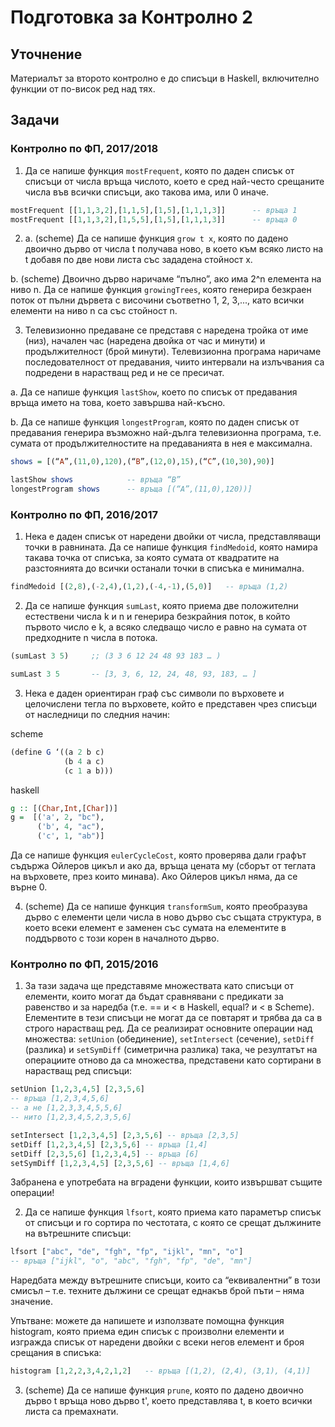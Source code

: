 # Подготовка за Контролно 2

## Уточнение
  Материалът за второто контролно е до списъци в Haskell, включително функции от по-висок ред над тях.

## Задачи

### Контролно по ФП, 2017/2018

1. Да се напише функция `mostFrequent`, която по даден списък от списъци от числа връща числото, което е сред най-често срещаните числа във всички списъци, ако такова има, или 0 иначе.

  ```haskell
  mostFrequent [[1,1,3,2],[1,1,5],[1,5],[1,1,1,3]]      -- връща 1
  mostFrequent [[1,1,3,2],[1,5,5],[1,5],[1,1,1,3]]      -- връща 0
  ```

2. a. (scheme) Да се напише функция `grow t x`, която по дадено двоично дърво от   числа t получава ново, в което към всяко листо на t добавя по две нови листа със зададена стойност x.  

  b. (scheme) Двоично дърво наричаме “пълно”, ако има 2^n елемента на ниво n. Да се напише функция `growingTrees`, която генерира безкраен поток от пълни дървета с височини съответно 1, 2, 3,..., като всички елементи на ниво n са със стойност n.  

3. Телевизионно предаване се представя с наредена тройка от име (низ), начален час (наредена двойка от час и минути) и продължителност (брой минути). Телевизионна програма наричаме последователност от предавания, чиито интервали на излъчвания са подредени в нарастващ ред и не се пресичат.  

  a. Да се напише функция `lastShow`, което по списък от предавания връща името на това, което завършва най-късно.  

  b. Да се напише функция `longestProgram`, която по даден списък от предавания генерира възможно най-дълга телевизионна програма, т.е. сумата от продължителностите на предаванията в нея е максимална.

  ```haskell
  shows = [(“A”,(11,0),120),(“B”,(12,0),15),(“C”,(10,30),90)]

  lastShow shows            -- връща “B”
  longestProgram shows      -- връща [(“A”,(11,0),120))]
  ```

### Контролно по ФП, 2016/2017

1. Нека е даден списък от наредени двойки от числа, представляващи точки в равнината. Да се напише функция `findMedoid`, която намира такава точка от списъка, за която сумата от квадратите на разстоянията до всички останали точки в списъка е минимална.

  ```haskell
  findMedoid [(2,8),(-2,4),(1,2),(-4,-1),(5,0)]   -- връща (1,2)
  ```

2. Да се напише функция `sumLast`, която приема две положителни естествени числа k и n и генерира безкрайния поток, в който първото число е k, а всяко следващо число е равно на сумата от предходните n числа в потока.

  ```scheme
  (sumLast 3 5)     ;; (3 3 6 12 24 48 93 183 … )
  ```
  ```haskell
  sumLast 3 5       -- [3, 3, 6, 12, 24, 48, 93, 183, … ]
  ```

3. Нека е даден ориентиран граф със символи по върховете и целочислени тегла по върховете, който е представен чрез списъци от наследници по следния начин:

  scheme
  ```scheme
  (define G ‘((a 2 b c)
              (b 4 a c)
              (c 1 a b)))
  ```

  haskell
  ```haskell
  g :: [(Char,Int,[Char])]
  g =  [('a', 2, "bc"),
        ('b', 4, "ac"),
        ('c', 1, "ab")]
  ```
Да се напише функция `eulerCycleCost`, която проверява дали графът съдържа Ойлеров цикъл и ако да, връща цената му (сборът от теглата на върховете, през които минава). Ако Ойлеров цикъл няма, да се върне 0.

4. (scheme) Да се напише функция `transformSum`, която преобразува дърво с елементи цели числа в ново дърво със същата структура, в което всеки елемент е заменен със сумата на елементите в поддървото с този корен в началното дърво.

### Контролно по ФП, 2015/2016

1. За тази задача ще представяме множествата като списъци от елементи, които могат да бъдат сравнявани с предикати за равенство и за наредба (т.е. == и < в Haskell, equal? и < в Scheme). Елементите в тези списъци не могат да се повтарят и трябва да са в строго нарастващ ред. Да се реализират основните операции над множества: `setUnion` (обединение), `setIntersect` (сечение), `setDiff` (разлика) и `setSymDiff` (симетрична разлика) така, че резултатът на операциите отново да са множества, представени като сортирани в нарастващ ред списъци:

  ```haskell
  setUnion [1,2,3,4,5] [2,3,5,6]
  -- връща [1,2,3,4,5,6]
  -- а не [1,2,3,3,4,5,5,6]
  -- нито [1,2,3,4,5,2,3,5,6]

  setIntersect [1,2,3,4,5] [2,3,5,6] -- връща [2,3,5]
  setDiff [1,2,3,4,5] [2,3,5,6] -- връща [1,4]
  setDiff [2,3,5,6] [1,2,3,4,5] -- връща [6]
  setSymDiff [1,2,3,4,5] [2,3,5,6] -- връща [1,4,6]
  ```

  Забранена е употребата на вградени функции, които извършват същите операции!

2. Да се напише функция `lfsort`, която приема като параметър списък от списъци и го сортира по честотата, с която се срещат дължините на вътрешните списъци:

  ```haskell
  lfsort ["abc", "de", "fgh", "fp", "ijkl", "mn", "o"]
  -- връща ["ijkl", "o", "abc", "fgh", "fp", "de", "mn"]
  ```

  Наредбата между вътрешните списъци, които са “еквивалентни” в този смисъл – т.е. техните дължини се срещат еднакъв брой пъти – няма значение.

  Упътване: можете да напишете и използвате помощна функция histogram, която приема един списък с произволни елементи и изгражда списък от наредени двойки с всеки негов елемент и броя срещания в списъка:

  ```haskell
  histogram [1,2,2,3,4,2,1,2]   -- връща [(1,2), (2,4), (3,1), (4,1)]
  ```

3. (scheme) Да се напише функция `prune`, която по дадено двоично дърво t връща ново дърво t', което представлява t, в което всички листа са премахнати.
